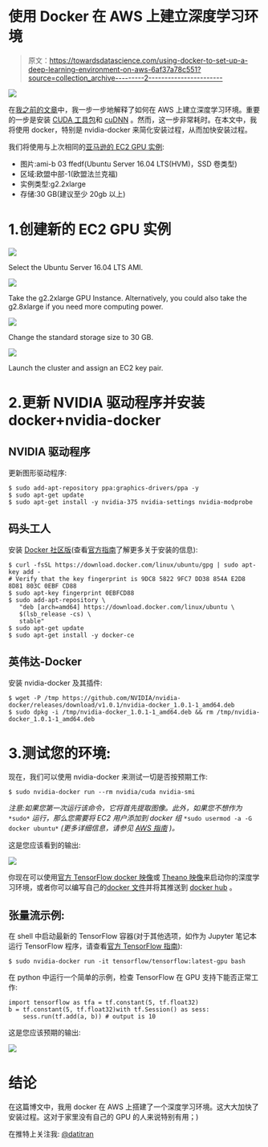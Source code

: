 # 使用 Docker 在 AWS 上建立深度学习环境

> 原文：<https://towardsdatascience.com/using-docker-to-set-up-a-deep-learning-environment-on-aws-6af37a78c551?source=collection_archive---------2----------------------->

![](img/936749f0f31cb87596e3603fd6fc66d8.png)

在[我之前的文章](https://medium.com/towards-data-science/how-to-set-up-a-deep-learning-environment-on-aws-with-keras-theano-b0f39e3d861c)中，我一步一步地解释了如何在 AWS 上建立深度学习环境。重要的一步是安装 [CUDA 工具包](https://developer.nvidia.com/cuda-toolkit)和 [cuDNN](https://developer.nvidia.com/cudnn) 。然而，这一步非常耗时。在本文中，我将使用 docker，特别是 nvidia-docker 来简化安装过程，从而加快安装过程。

我们将使用与上次相同的[亚马逊的 EC2 GPU 实例](https://aws.amazon.com/ec2/instance-types/):

*   图片:ami-b 03 ffedf(Ubuntu Server 16.04 LTS(HVM)，SSD 卷类型)
*   区域:欧盟中部-1(欧盟法兰克福)
*   实例类型:g2.2xlarge
*   存储:30 GB(建议至少 20gb 以上)

# 1.创建新的 EC2 GPU 实例

![](img/34a922833bdd790a735992deddf4617d.png)

Select the Ubuntu Server 16.04 LTS AMI.

![](img/24a59f8b68be3f55b426da8d916b4bdf.png)

Take the g2.2xlarge GPU Instance. Alternatively, you could also take the g2.8xlarge if you need more computing power.

![](img/c4b9a01e5d25e0781c4f7173b41fc8f8.png)

Change the standard storage size to 30 GB.

![](img/6e6d1fae49209066067df6c33c8d7546.png)

Launch the cluster and assign an EC2 key pair.

# 2.更新 NVIDIA 驱动程序并安装 docker+nvidia-docker

## NVIDIA 驱动程序

更新图形驱动程序:

```
$ sudo add-apt-repository ppa:graphics-drivers/ppa -y
$ sudo apt-get update
$ sudo apt-get install -y nvidia-375 nvidia-settings nvidia-modprobe
```

## 码头工人

安装 [Docker 社区版](https://www.docker.com/community-edition)(查看[官方指南](https://docs.docker.com/engine/installation/linux/ubuntu/#install-using-the-repository)了解更多关于安装的信息):

```
$ curl -fsSL https://download.docker.com/linux/ubuntu/gpg | sudo apt-key add -
# Verify that the key fingerprint is 9DC8 5822 9FC7 DD38 854A E2D8 8D81 803C 0EBF CD88
$ sudo apt-key fingerprint 0EBFCD88
$ sudo add-apt-repository \
   "deb [arch=amd64] https://download.docker.com/linux/ubuntu \
   $(lsb_release -cs) \
   stable"
$ sudo apt-get update
$ sudo apt-get install -y docker-ce
```

## 英伟达-Docker

安装 nvidia-docker 及其插件:

```
$ wget -P /tmp https://github.com/NVIDIA/nvidia-docker/releases/download/v1.0.1/nvidia-docker_1.0.1-1_amd64.deb
$ sudo dpkg -i /tmp/nvidia-docker_1.0.1-1_amd64.deb && rm /tmp/nvidia-docker_1.0.1-1_amd64.deb
```

# 3.测试您的环境:

现在，我们可以使用 nvidia-docker 来测试一切是否按预期工作:

```
$ sudo nvidia-docker run --rm nvidia/cuda nvidia-smi
```

*注意:如果您第一次运行该命令，它将首先提取图像。此外，如果您不想作为* `*sudo*` *运行，那么您需要将 EC2 用户添加到 docker 组* `*sudo usermod -a -G docker ubuntu*` *(更多详细信息，请参见* [*AWS 指南*](http://docs.aws.amazon.com/AmazonECR/latest/userguide/docker-basics.html) *)。*

这是您应该看到的输出:

![](img/3858f5ea2a1f46e3e7997375b56e4dd7.png)

你现在可以使用[官方 TensorFlow docker 映像](https://hub.docker.com/r/tensorflow/tensorflow/)或 [Theano 映像](https://hub.docker.com/r/kaixhin/theano/)来启动你的深度学习环境，或者你可以编写自己的[docker 文件](https://docs.docker.com/engine/reference/builder/)并将其推送到 [docker hub](https://hub.docker.com/) 。

## 张量流示例:

在 shell 中启动最新的 TensorFlow 容器(对于其他选项，如作为 Jupyter 笔记本运行 TensorFlow 程序，请查看[官方 TensorFlow 指南](https://www.tensorflow.org/install/install_linux#installing_with_docker)):

```
$ sudo nvidia-docker run -it tensorflow/tensorflow:latest-gpu bash
```

在 python 中运行一个简单的示例，检查 TensorFlow 在 GPU 支持下能否正常工作:

```
import tensorflow as tfa = tf.constant(5, tf.float32)
b = tf.constant(5, tf.float32)with tf.Session() as sess:
    sess.run(tf.add(a, b)) # output is 10
```

这是您应该预期的输出:

![](img/23d6ba53602d00592c19deae949efa9c.png)

# 结论

在这篇博文中，我用 docker 在 AWS 上搭建了一个深度学习环境。这大大加快了安装过程。这对于家里没有自己的 GPU 的人来说特别有用；)

在推特上关注我: [@datitran](https://twitter.com/datitran)